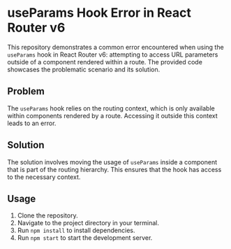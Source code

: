 # useParams Hook Error in React Router v6

This repository demonstrates a common error encountered when using the `useParams` hook in React Router v6: attempting to access URL parameters outside of a component rendered within a route.  The provided code showcases the problematic scenario and its solution.

## Problem

The `useParams` hook relies on the routing context, which is only available within components rendered by a route. Accessing it outside this context leads to an error. 

## Solution

The solution involves moving the usage of `useParams` inside a component that is part of the routing hierarchy.  This ensures that the hook has access to the necessary context.

## Usage

1. Clone the repository.
2. Navigate to the project directory in your terminal.
3. Run `npm install` to install dependencies.
4. Run `npm start` to start the development server.